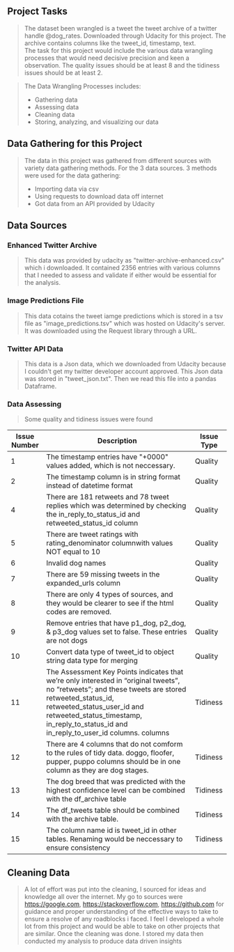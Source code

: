 ## Project Tasks

> The dataset been wrangled is a tweet the tweet archive of a twitter handle @dog_rates. Downloaded through Udacity for this project. The archive contains columns like the tweet_id, timestamp, text.  
> The task for this project would include the various data wrangling processes that would need decisive precision and keen a observation. The quality issues should be at least 8 and the tidiness issues should be at least 2.

> The Data Wrangling Processes includes:
>- Gathering data
>- Assessing data
>- Cleaning data
>- Storing, analyzing, and visualizing our data

## Data Gathering for this Project

> The data in this project was gathered from different sources with variety data gathering methods. For the 3 data sources. 3 methods were used for the data gathering:
>- Importing data via csv
>- Using requests to download data off internet
>- Got data from an API provided by Udacity

## Data Sources
### Enhanced Twitter Archive

>This data was provided by udacity as "twitter-archive-enhanced.csv" which i downloaded. It contained 2356 entries with various columns that I needed to assess and validate if either would be essential for the analysis.

### Image Predictions File

> This data cotains the tweet iamge predictions which is stored in a tsv file as "image_predictions.tsv" which was hosted on Udacity's server. It was downloaded using the Request library through a URL.

### Twitter API Data

> This data is a Json data, which we downloaded from Udacity because I couldn't get my twitter developer account approved. This Json data was stored in "tweet_json.txt". Then we read this file into a pandas Dataframe.

### Data Assessing
> Some quality and tidiness issues were found


| Issue Number | Description | Issue Type |
| --------------- | --------------- | --------------- |
|1| The timestamp entries have "+0000" values added, which is not neccessary. | Quality |
|2| The timestamp column is in string format instead of datetime format | Quality |
|4| There are 181 retweets and 78 tweet replies which was determined by checking the in_reply_to_status_id and retweeted_status_id column | Quality |
|5| There are tweet ratings with rating_denominator columnwith values NOT equal to 10 | Quality |
|6| Invalid dog names | Quality |
|7| There are 59 missing tweets in the expanded_urls column | Quality |
|8| There are only 4 types of sources, and they would be clearer to see if the html codes are removed. | Quality |
|9| Remove entries that have p1_dog, p2_dog, & p3_dog values set to false. These entries are not dogs | Quality |
|10| Convert data type of tweet_id to object string data type for merging | Quality |
|11| The Assessment Key Points indicates that we’re only interested in “original tweets”, no “retweets”; and these tweets are stored retweeted_status_id, retweeted_status_user_id and retweeted_status_timestamp, in_reply_to_status_id and in_reply_to_user_id columns. columns | Tidiness |
|12| There are 4 columns that do not comform to the rules of tidy data. doggo, floofer, pupper, puppo columns should be in one column as they are dog stages. | Tidiness |
|13| The dog breed that was predicted with the highest confidence level can be combined with the df_archive table  | Tidiness |
|14| The df_tweets table should be combined with the archive table. | Tidiness |
|15| The column name id is tweet_id in other tables. Renaming would be neccessary to ensure consistency | Tidiness |

## Cleaning Data
> A lot of effort was put into the cleaning, I sourced for ideas and knowledge all over the internet. My go to sources were https://google.com, https://stackoverflow.com, https://github.com for guidance and proper understanding of the effective ways to take to ensure a resolve of any roadblocks i faced.  I feel I developed a whole lot from this project and would be able to take on other projects that are similar.  Once the cleaning was done. I stored my data then conducted my analysis to produce data driven insights
